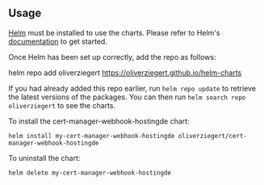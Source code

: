 ## Usage

[Helm](https://helm.sh) must be installed to use the charts.  Please refer to
Helm's [documentation](https://helm.sh/docs) to get started.

Once Helm has been set up correctly, add the repo as follows:

  helm repo add oliverziegert https://oliverziegert.github.io/helm-charts

If you had already added this repo earlier, run `helm repo update` to retrieve
the latest versions of the packages.  You can then run `helm search repo
oliverziegert` to see the charts.

To install the cert-manager-webhook-hostingde chart:

    helm install my-cert-manager-webhook-hostingde oliverziegert/cert-manager-webhook-hostingde

To uninstall the chart:

    helm delete my-cert-manager-webhook-hostingde